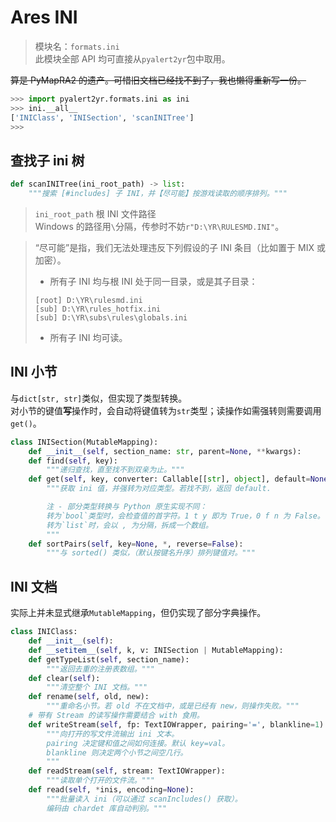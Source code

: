 # Ares INI

> 模块名：`formats.ini`  
> 此模块全部 API 均可直接从`pyalert2yr`包中取用。

~~算是 PyMapRA2 的遗产。可惜旧文档已经找不到了，我也懒得重新写一份。~~

```python
>>> import pyalert2yr.formats.ini as ini
>>> ini.__all__
['INIClass', 'INISection', 'scanINITree']
>>>
```

## 查找子 ini 树
```python
def scanINITree(ini_root_path) -> list:
    """搜索 [#includes] 子 INI，并【尽可能】按游戏读取的顺序排列。"""
```

> `ini_root_path` 根 INI 文件路径  
Windows 的路径用`\`分隔，传参时不妨`r"D:\YR\RULESMD.INI"`。

> “尽可能”是指，我们无法处理违反下列假设的子 INI 条目（比如置于 MIX 或加密）。
> - 所有子 INI 均与根 INI 处于同一目录，或是其子目录：
> ```
> [root] D:\YR\rulesmd.ini
> [sub] D:\YR\rules_hotfix.ini
> [sub] D:\YR\subs\rules\globals.ini
> ```
> - 所有子 INI 均可读。

## INI 小节

与`dict[str, str]`类似，但实现了类型转换。  
对小节的键值**写**操作时，会自动将键值转为`str`类型；读操作如需强转则需要调用`get()`。

```python
class INISection(MutableMapping):
    def __init__(self, section_name: str, parent=None, **kwargs):
    def find(self, key):
        """递归查找，直至找不到双亲为止。"""
    def get(self, key, converter: Callable[[str], object], default=None):
        """获取 ini 值，并强转为对应类型。若找不到，返回 default.

        注 - 部分类型转换与 Python 原生实现不同：
        转为`bool`类型时，会检查值的首字符。1 t y 即为 True，0 f n 为 False。
        转为`list`时，会以 , 为分隔，拆成一个数组。
        """
    def sortPairs(self, key=None, *, reverse=False):
        """与 sorted() 类似，（默认按键名升序）排列键值对。"""
```

## INI 文档

实际上并未显式继承`MutableMapping`，但仍实现了部分字典操作。

```python
class INIClass:
    def __init__(self):
    def __setitem__(self, k, v: INISection | MutableMapping):
    def getTypeList(self, section_name):
        """返回去重的注册表数组。"""
    def clear(self):
        """清空整个 INI 文档。"""
    def rename(self, old, new):
        """重命名小节。若 old 不在文档中，或是已经有 new，则操作失败。"""
    # 带有 Stream 的读写操作需要结合 with 食用。
    def writeStream(self, fp: TextIOWrapper, pairing='=', blankline=1):
        """向打开的写文件流输出 ini 文本。
        pairing 决定键和值之间如何连接。默认 key=val。
        blankline 则决定两个小节之间空几行。
        """
    def readStream(self, stream: TextIOWrapper):
        """读取单个打开的文件流。"""
    def read(self, *inis, encoding=None):
        """批量读入 ini（可以通过 scanIncludes() 获取）。
        编码由 chardet 库自动判别。"""
```
